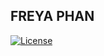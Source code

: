 ## FREYA PHAN
[![License](https://img.shields.io/github/license/mashape/apistatus.svg)](https://github.com/agilie/Rails-Application-Template)